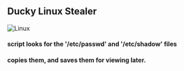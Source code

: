 ## Ducky Linux Stealer
![Linux](https://img.shields.io/badge/Linux-FCC624?style=for-the-badge&logo=linux&logoColor=black)
#### script looks for the '/etc/passwd' and '/etc/shadow' files 
#### copies them, and saves them for viewing later.
